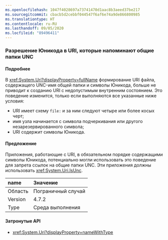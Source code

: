 ```yaml
---
ms.openlocfilehash: 1047f4028697a73741470d1aac8b3aeed37be217
ms.sourcegitcommit: cbacb5d2cebbf044547f6af6e74a9de866800985
ms.translationtype: HT
ms.contentlocale: ru-RU
ms.lasthandoff: 09/05/2020
ms.locfileid: "89496411"
---
```

### <a name="allow-unicode-in-uris-that-resemble-unc-shares"></a>Разрешение Юникода в URI, которые напоминают общие папки UNC

#### <a name="details"></a>Подробнее

В <xref:System.Uri?displayProperty=fullName> формирование URI файла, содержащего UNC-имя общей папки и символы Юникода, больше не приводит к созданию URI с недопустимым внутренним состоянием. Это поведение изменится, только если выполняются все указанные ниже условия:<ul><li>URI имеет схему <code>file:</code> и за ним следуют четыре или более косых черт;</li><li>имя узла начинается с символа подчеркивания или другого незарезервированного символа;</li><li>URI содержит символы Юникода.</li></ul>

#### <a name="suggestion"></a>Предложение

Приложения, работающие с URI, в обязательном порядке содержащими символы Юникода, потенциально могли использовать это поведение для запрета ссылок на общие папки UNC. Эти приложения должны использовать <xref:System.Uri.IsUnc>.

| name    | Значение       |
|:--------|:------------|
| Область   |Пограничный случай|
|Version|4.7.2|
|Type|Среда выполнения|

#### <a name="affected-apis"></a>Затронутые API

- <xref:System.Uri?displayProperty=nameWithType>

<!--

#### Affected APIs

- `T:System.Uri`

-->
